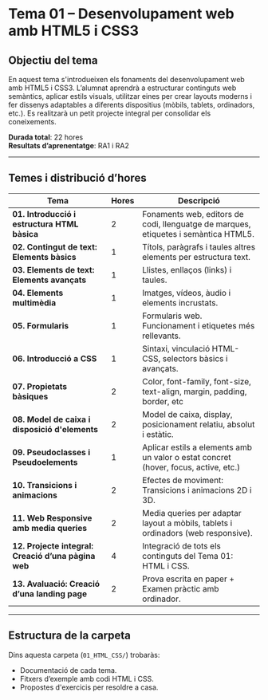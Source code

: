 # Tema 01 – Desenvolupament web amb HTML5 i CSS3

## Objectiu del tema

En aquest tema s'introdueixen els fonaments del desenvolupament web amb HTML5 i CSS3. L’alumnat aprendrà a estructurar continguts web semàntics, aplicar estils visuals, utilitzar eines per crear layouts moderns i fer dissenys adaptables a diferents dispositius (mòbils, tablets, ordinadors, etc.). Es realitzarà un petit projecte integral per consolidar els coneixements.

**Durada total**: 22 hores  
**Resultats d’aprenentatge**: RA1 i RA2

---

## Temes i distribució d’hores

| Tema                                                  | Hores | Descripció                                                                         |
| ----------------------------------------------------- | ----- | ---------------------------------------------------------------------------------- |
| **01. Introducció i estructura HTML bàsica**          | 2     | Fonaments web, editors de codi, llenguatge de marques, etiquetes i semàntica HTML5. |
| **02. Contingut de text: Elements bàsics**            | 1     | Títols, paràgrafs i taules altres elements per estructura text.                    |
| **03. Elements de text: Elements avançats**           | 1     | Llistes, enllaços (links) i taules.                                                |
| **04. Elements multimèdia**                           | 1     | Imatges, vídeos, àudio i elements incrustats.                                      |
| **05. Formularis**                                    | 1     | Formularis web. Funcionament i etiquetes més rellevants.                           |
| **06. Introducció a CSS**                             | 1     | Sintaxi, vinculació HTML-CSS, selectors bàsics i avançats.                         |
| **07. Propietats bàsiques**                           | 2     | Color, font-family, font-size, text-align, margin, padding, border, etc            |
| **08. Model de caixa i disposició d'elements**        | 2     | Model de caixa, display, posicionament relatiu, absolut i estàtic.                 |
| **09. Pseudoclasses i Pseudoelements**                | 1     | Aplicar estils a elements amb un valor o estat concret (hover, focus, active, etc.)|
| **10. Transicions i animacions**                      | 2     | Efectes de moviment: Transicions i animacions 2D i 3D.                             |
| **11. Web Responsive amb media queries**              | 2     | Media queries per adaptar layout a mòbils, tablets i ordinadors (web responsive).  |
| **12. Projecte integral: Creació d’una pàgina web**   | 4     | Integració de tots els continguts del Tema 01: HTML i CSS.                         |
| **13. Avaluació: Creació d’una landing page**         | 2     | Prova escrita en paper + Examen pràctic amb ordinador.                             |

---

## Estructura de la carpeta

Dins aquesta carpeta (`01_HTML_CSS/`) trobaràs:

- Documentació de cada tema.
- Fitxers d’exemple amb codi HTML i CSS.
- Propostes d'exercicis per resoldre a casa.